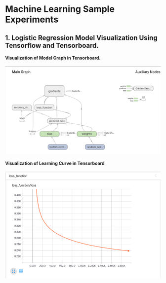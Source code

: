 # Machine Learning Sample Experiments

## 1. Logistic Regression Model Visualization Using Tensorflow and Tensorboard.

#### Visualization of Model Graph in Tensorboard.
![Graph](images/regression_graph.png "Graph Viz")
    
#### Visualization of Learning Curve in Tensorboard
![Curve](images/loss_function.png "learning curve")
